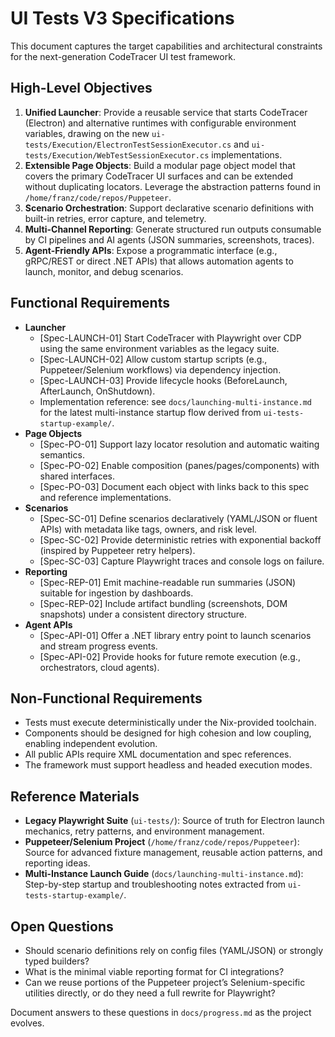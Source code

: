 # UI Tests V3 Specifications

This document captures the target capabilities and architectural constraints for the next-generation CodeTracer UI test framework.

## High-Level Objectives

1. **Unified Launcher**: Provide a reusable service that starts CodeTracer (Electron) and alternative runtimes with configurable environment variables, drawing on the new `ui-tests/Execution/ElectronTestSessionExecutor.cs` and `ui-tests/Execution/WebTestSessionExecutor.cs` implementations.
2. **Extensible Page Objects**: Build a modular page object model that covers the primary CodeTracer UI surfaces and can be extended without duplicating locators. Leverage the abstraction patterns found in `/home/franz/code/repos/Puppeteer`.
3. **Scenario Orchestration**: Support declarative scenario definitions with built-in retries, error capture, and telemetry.
4. **Multi-Channel Reporting**: Generate structured run outputs consumable by CI pipelines and AI agents (JSON summaries, screenshots, traces).
5. **Agent-Friendly APIs**: Expose a programmatic interface (e.g., gRPC/REST or direct .NET APIs) that allows automation agents to launch, monitor, and debug scenarios.

## Functional Requirements

- **Launcher**
  - [Spec-LAUNCH-01] Start CodeTracer with Playwright over CDP using the same environment variables as the legacy suite.
  - [Spec-LAUNCH-02] Allow custom startup scripts (e.g., Puppeteer/Selenium workflows) via dependency injection.
  - [Spec-LAUNCH-03] Provide lifecycle hooks (BeforeLaunch, AfterLaunch, OnShutdown).
  - Implementation reference: see `docs/launching-multi-instance.md` for the latest multi-instance startup flow derived from `ui-tests-startup-example/`.
- **Page Objects**
  - [Spec-PO-01] Support lazy locator resolution and automatic waiting semantics.
  - [Spec-PO-02] Enable composition (panes/pages/components) with shared interfaces.
  - [Spec-PO-03] Document each object with links back to this spec and reference implementations.
- **Scenarios**
  - [Spec-SC-01] Define scenarios declaratively (YAML/JSON or fluent APIs) with metadata like tags, owners, and risk level.
  - [Spec-SC-02] Provide deterministic retries with exponential backoff (inspired by Puppeteer retry helpers).
  - [Spec-SC-03] Capture Playwright traces and console logs on failure.
- **Reporting**
  - [Spec-REP-01] Emit machine-readable run summaries (JSON) suitable for ingestion by dashboards.
  - [Spec-REP-02] Include artifact bundling (screenshots, DOM snapshots) under a consistent directory structure.
- **Agent APIs**
  - [Spec-API-01] Offer a .NET library entry point to launch scenarios and stream progress events.
  - [Spec-API-02] Provide hooks for future remote execution (e.g., orchestrators, cloud agents).

## Non-Functional Requirements

- Tests must execute deterministically under the Nix-provided toolchain.
- Components should be designed for high cohesion and low coupling, enabling independent evolution.
- All public APIs require XML documentation and spec references.
- The framework must support headless and headed execution modes.

## Reference Materials

- **Legacy Playwright Suite** (`ui-tests/`): Source of truth for Electron launch mechanics, retry patterns, and environment management.
- **Puppeteer/Selenium Project** (`/home/franz/code/repos/Puppeteer`): Source for advanced fixture management, reusable action patterns, and reporting ideas.
- **Multi-Instance Launch Guide** (`docs/launching-multi-instance.md`): Step-by-step startup and troubleshooting notes extracted from `ui-tests-startup-example/`.

## Open Questions

- Should scenario definitions rely on config files (YAML/JSON) or strongly typed builders?
- What is the minimal viable reporting format for CI integrations?
- Can we reuse portions of the Puppeteer project’s Selenium-specific utilities directly, or do they need a full rewrite for Playwright?

Document answers to these questions in `docs/progress.md` as the project evolves.
